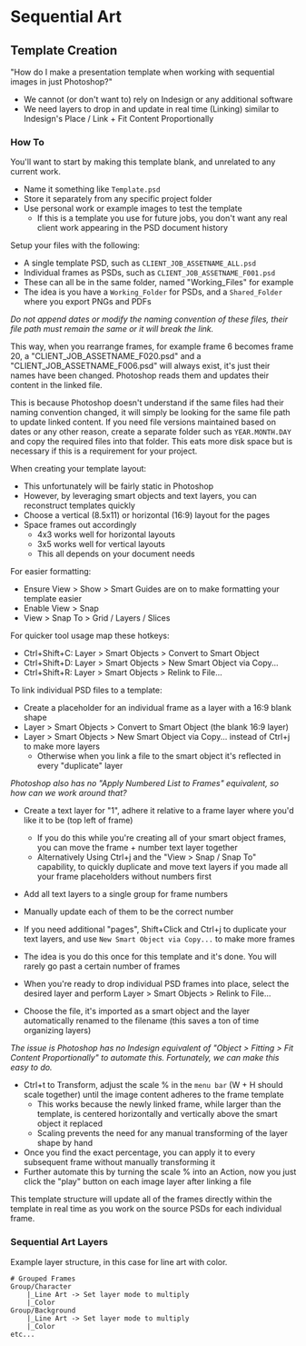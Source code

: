 # Sequential Art

## Template Creation

"How do I make a presentation template when working with sequential images in just Photoshop?"

- We cannot (or don't want to) rely on Indesign or any additional software
- We need layers to drop in and update in real time (Linking) similar to Indesign's Place / Link + Fit Content Proportionally


### How To

You'll want to start by making this template blank, and unrelated to any current work. 

- Name it something like `Template.psd`
- Store it separately from any specific project folder
- Use personal work or example images to test the template
	- If this is a template you use for future jobs, you don't want any real client work appearing in the PSD document history

Setup your files with the following:

- A single template PSD, such as `CLIENT_JOB_ASSETNAME_ALL.psd`
- Individual frames as PSDs, such as `CLIENT_JOB_ASSETNAME_F001.psd`
- These can all be in the same folder, named "Working_Files" for example
- The idea is you have a `Working_Folder` for PSDs, and a `Shared_Folder` where you export PNGs and PDFs

*Do not append dates or modify the naming convention of these files, their file path must remain the same or it will break the link.*

This way, when you rearrange frames, for example frame 6 becomes frame 20, a "CLIENT_JOB_ASSETNAME_F020.psd" and a "CLIENT_JOB_ASSETNAME_F006.psd" will always exist, it's just their names have been changed. Photoshop reads them and updates their content in the linked file.

This is because Photoshop doesn't understand if the same files had their naming convention changed, it will simply be looking for the same file path to update linked content. If you need file versions maintained based on dates or any other reason, create a separate folder such as `YEAR.MONTH.DAY` and copy the required files into that folder. This eats more disk space but is necessary if this is a requirement for your project.

When creating your template layout:

- This unfortunately will be fairly static in Photoshop
- However, by leveraging smart objects and text layers, you can reconstruct templates quickly
- Choose a vertical (8.5x11) or horizontal (16:9) layout for the pages
- Space frames out accordingly
	- 4x3 works well for horizontal layouts
	- 3x5 works well for vertical layouts
	- This all depends on your document needs

For easier formatting:

- Ensure View > Show > Smart Guides are on to make formatting your template easier
- Enable View > Snap
- View > Snap To > Grid / Layers / Slices

For quicker tool usage map these hotkeys:

- Ctrl+Shift+C: Layer > Smart Objects > Convert to Smart Object
- Ctrl+Shift+D: Layer > Smart Objects > New Smart Object via Copy...
- Ctrl+Shift+R: Layer > Smart Objects > Relink to File...

To link individual PSD files to a template:

- Create a placeholder for an individual frame as a layer with a 16:9 blank shape
- Layer > Smart Objects > Convert to Smart Object (the blank 16:9 layer)
- Layer > Smart Objects > New Smart Object via Copy... instead of Ctrl+j to make more layers
	- Otherwise when you link a file to the smart object it's reflected in every "duplicate" layer

*Photoshop also has no "Apply Numbered List to Frames" equivalent, so how can we work around that?*

- Create a text layer for "1", adhere it relative to a frame layer where you'd like it to be (top left of frame)
	- If you do this while you're creating all of your smart object frames, you can move the frame + number text layer together
	- Alternatively Using Ctrl+j and the "View > Snap / Snap To" capability, to quickly duplicate and move text layers if you made all your frame placeholders without numbers first
- Add all text layers to a single group for frame numbers
- Manually update each of them to be the correct number
- If you need additional "pages", Shift+Click and Ctrl+j to duplicate your text layers, and use `New Smart Object via Copy...` to make more frames
- The idea is you do this once for this template and it's done. You will rarely go past a certain number of frames

- When you're ready to drop individual PSD frames into place, select the desired layer and perform Layer > Smart Objects > Relink to File...
- Choose the file, it's imported as a smart object and the layer automatically renamed to the filename (this saves a ton of time organizing layers)

*The issue is Photoshop has no Indesign equivalent of "Object > Fitting > Fit Content Proportionally" to automate this. Fortunately, we can make this easy to do.*

- Ctrl+t to Transform, adjust the scale % in the `menu bar` (W + H should scale together) until the image content adheres to the frame template
	- This works because the newly linked frame, while larger than the template, is centered horizontally and vertically above the smart object it replaced
	- Scaling prevents the need for any manual transforming of the layer shape by hand
- Once you find the exact percentage, you can apply it to every subsequent frame without manually transforming it
- Further automate this by turning the scale % into an Action, now you just click the "play" button on each image layer after linking a file

This template structure will update all of the frames directly within the template in real time as you work on the source PSDs for each individual frame.


### Sequential Art Layers

Example layer structure, in this case for line art with color.

```
# Grouped Frames
Group/Character
	|_Line Art -> Set layer mode to multiply
	|_Color
Group/Background
	|_Line Art -> Set layer mode to multiply
	|_Color
etc...
```
